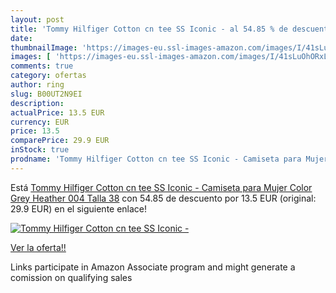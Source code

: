 ```yaml
---
layout: post
title: 'Tommy Hilfiger Cotton cn tee SS Iconic - al 54.85 % de descuento'
date: 
thumbnailImage: 'https://images-eu.ssl-images-amazon.com/images/I/41sLuOhORxL._SL200_.jpg'
images: [ 'https://images-eu.ssl-images-amazon.com/images/I/41sLuOhORxL._SL200_.jpg' ]
comments: true
category: ofertas
author: ring
slug: B00UT2N9EI
description:
actualPrice: 13.5 EUR
currency: EUR
price: 13.5
comparePrice: 29.9 EUR
inStock: true
prodname: 'Tommy Hilfiger Cotton cn tee SS Iconic - Camiseta para Mujer  Color Grey Heather 004  Talla 38'
---
```


Está [Tommy Hilfiger Cotton cn tee SS Iconic - Camiseta para Mujer  Color Grey Heather 004  Talla 38](https://www.amazon.es/dp/B00UT2N9EI/?tag=tolees-21) con 54.85 de descuento por 13.5 EUR (original: 29.9 EUR) en el siguiente enlace!

[![Tommy Hilfiger Cotton cn tee SS Iconic -](https://images-eu.ssl-images-amazon.com/images/I/41sLuOhORxL._SL200_.jpg)](https://www.amazon.es/dp/B00UT2N9EI/?tag=tolees-21)

[Ver la oferta!!](https://www.amazon.es/dp/B00UT2N9EI/?tag=tolees-21)

Links participate in Amazon Associate program and might generate a comission on qualifying sales


